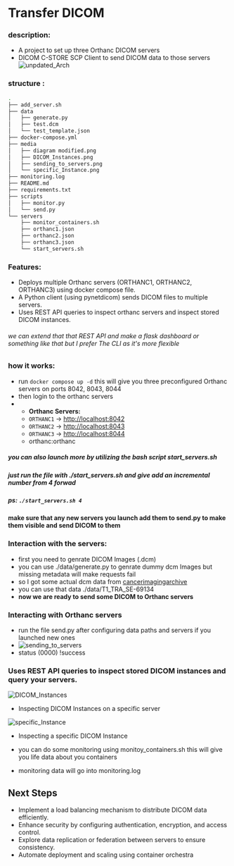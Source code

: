 # Transfer DICOM
### description:
* A project to set up three Orthanc DICOM servers
* DICOM C-STORE SCP Client to send DICOM data to those servers
![unpdated_Arch](https://github.com/user-attachments/assets/99731025-a408-48ec-8937-6cf796844051)


### structure :
```bash
.
├── add_server.sh
├── data
│   ├── generate.py
│   ├── test.dcm
│   └── test_template.json
├── docker-compose.yml
├── media
│   ├── diagram modified.png
│   ├── DICOM_Instances.png
│   ├── sending_to_servers.png
│   └── specific_Instance.png
├── monitoring.log
├── README.md
├── requirements.txt
├── scripts
│   ├── monitor.py
│   └── send.py
└── servers
    ├── monitor_containers.sh
    ├── orthanc1.json
    ├── orthanc2.json
    ├── orthanc3.json
    └── start_servers.sh

```

### Features:
* Deploys multiple Orthanc servers (ORTHANC1, ORTHANC2, ORTHANC3) using docker compose file.
* A Python client (using pynetdicom) sends DICOM files to multiple servers.
* Uses REST API queries to inspect orthanc servers and inspect stored DICOM instances.
###### we can extend that that REST API and make a flask dashboard or something like that but I prefer The CLI as it's more flexible

### how it works:
* run ```docker compose up -d``` this will give you three preconfigured Orthanc servers on ports 8042, 8043, 8044
* then login to the orthanc servers
* - **Orthanc Servers:**
  - `ORTHANC1` → [http://localhost:8042](http://localhost:8042)
  - `ORTHANC2` → [http://localhost:8043](http://localhost:8043)
  - `ORTHANC3` → [http://localhost:8044](http://localhost:8044)
  - orthanc:orthanc
 
##### you can also launch more by utilizing the bash script start_servers.sh
##### just run the file with ./start_servers.sh and give add an incremental number from 4 forwad
##### ps: ```./start_servers.sh 4```

#### make sure that any new servers you launch add them to send.py to make them visible and send DICOM to them

### Interaction with the servers:
* first you need to genrate DICOM Images (.dcm)
* you can use ./data/generate.py to genrate dummy dcm Images but missing metadata will make requests fail
* so I got some actual dcm data from [cancerimagingarchive](https://www.cancerimagingarchive.net/)
* you can use that data ./data/T1_TRA_SE-69134
* **now we are ready to send some DICOM to Orthanc servers**

### Interacting with Orthanc servers
* run the file send.py after configuring data paths and servers if you launched new ones  
* ![sending_to_servers](https://github.com/user-attachments/assets/f9dda8db-259f-4983-847c-d9c8120d5714)
* status (0000) !success

### Uses REST API queries to inspect stored DICOM instances and query your servers.
![DICOM_Instances](https://github.com/user-attachments/assets/58812ef9-81df-41c3-98a4-ac6ddab6d574)
* Inspecting DICOM Instances on a specific server

![specific_Instance](https://github.com/user-attachments/assets/755a6091-1121-4e5a-bc1f-fafece141580)
* Inspecting a specific DICOM Instance

* you can do some monitoring using monitoy_containers.sh this will give you life data about you containers
* monitoring data will go into monitoring.log

## Next Steps

- Implement a load balancing mechanism to distribute DICOM data efficiently.
- Enhance security by configuring authentication, encryption, and access control.
- Explore data replication or federation between servers to ensure consistency.
- Automate deployment and scaling using container orchestra




